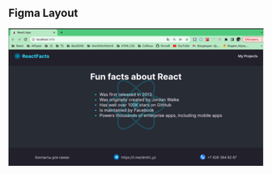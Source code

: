 ## Figma Layout

![first](https://github.com/YZDmitriy/Project-Figma/blob/master/public/image/figma1.png)
